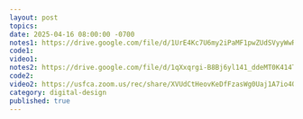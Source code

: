 ```yaml
---
layout: post
topics: 
date: 2025-04-16 08:00:00 -0700
notes1: https://drive.google.com/file/d/1UrE4Kc7U6my2iPaMF1pwZUdSVyyWwRtS/view?usp=sharing
code1: 
video1: 
notes2: https://drive.google.com/file/d/1qXxqrgi-B8Bj6yl141_ddeMT0K414Tdw/view?usp=sharing
code2: 
video2: https://usfca.zoom.us/rec/share/XVUdCtHeovKeDfFzasWg0Uaj1A7io4OvOhO_CVxaVLPrOWlHHUal9YyzYZEkzkYv.u5NO-gypSUrFOzWT
category: digital-design
published: true
---
```

